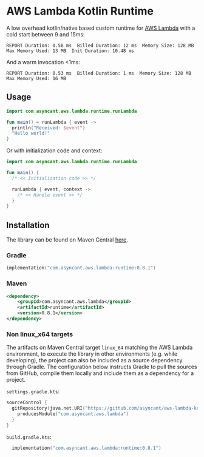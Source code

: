 # AWS Lambda Kotlin Runtime

A low overhead kotlin/native based custom runtime for [AWS Lambda](https://aws.amazon.com/lambda/) with a cold start
between 9 and 15ms:
```
REPORT Duration: 0.58 ms  Billed Duration: 12 ms  Memory Size: 128 MB  Max Memory Used: 13 MB  Init Duration: 10.48 ms
```
And a warm invocation <1ms:
```
REPORT Duration: 0.53 ms  Billed Duration: 1 ms  Memory Size: 128 MB  Max Memory Used: 16 MB
```

## Usage

```kotlin
import com.asyncant.aws.lambda.runtime.runLambda

fun main() = runLambda { event ->
  println("Received: $event")
  "Hello world!"
}
```

Or with initialization code and context:
```kotlin
import com.asyncant.aws.lambda.runtime.runLambda

fun main() {
  /* << Initialization code >> */

  runLambda { event, context ->
    /* << Handle event >> */
  }
}
```

## Installation

The library can be found on Maven Central [here](https://search.maven.org/artifact/com.asyncant.aws.lambda/runtime).

### Gradle

```kotlin
implementation("com.asyncant.aws.lambda:runtime:0.8.1")
```

### Maven

```xml
<dependency>
    <groupId>com.asyncant.aws.lambda</groupId>
    <artifactId>runtime</artifactId>
    <version>0.8.1</version>
</dependency>
```

### Non linux_x64 targets

The artifacts on Maven Central target `linux_64` matching the AWS Lambda environment, to execute the library in other
environments (e.g. while developing), the project can also be included as a source dependency through Gradle.
The configuration below instructs Gradle to pull the sources from GitHub, compile them locally and include them as
a dependency for a project.

`settings.gradle.kts`:
```kotlin
sourceControl {
  gitRepository(java.net.URI("https://github.com/asyncant/aws-lambda-kotlin-runtime.git")) {
    producesModule("com.asyncant.aws.lambda")
  }
}
```
`build.gradle.kts`:
```kotlin
  implementation("com.asyncant.aws.lambda:runtime:0.8.1")
```
